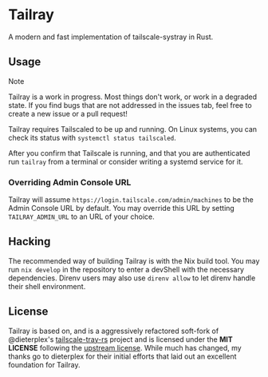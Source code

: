 # Tailray

A modern and fast implementation of tailscale-systray in Rust.

<!-- deno-fmt-ignore-start -->

## Usage

> [!NOTE]
> Tailray is a work in progress. Most things don't work, or work in a
> degraded state. If you find bugs that are not addressed in the issues tab,
> feel free to create a new issue or a pull request!

<!-- deno-fmt-ignore-end -->

Tailray requires Tailscaled to be up and running. On Linux systems, you can
check its status with `systemctl status tailscaled`.

After you confirm that Tailscale is running, and that you are authenticated run
`tailray` from a terminal or consider writing a systemd service for it.

### Overriding Admin Console URL

Tailray will assume `https://login.tailscale.com/admin/machines` to be the Admin
Console URL by default. You may override this URL by setting `TAILRAY_ADMIN_URL`
to an URL of your choice.

## Hacking

The recommended way of building Tailray is with the Nix build tool. You may run
`nix develop` in the repository to enter a devShell with the necessary
dependencies. Direnv users may also use `direnv allow` to let direnv handle
their shell environment.

## License

[tailscale-tray-rs]: https://github.com/dieterplex/tailscale-tray-rs
[upstream license]: https://github.com/dieterplex/tailscale-tray-rs/blob/60cfdec2942305085c2db295b56d8c666797e6ba/LICENSE

Tailray is based on, and is a aggressively refactored soft-fork of @dieterplex's
[tailscale-tray-rs] project and is licensed under the **MIT LICENSE** following
the [upstream license]. While much has changed, my thanks go to dieterplex for
their initial efforts that laid out an excellent foundation for Tailray.
